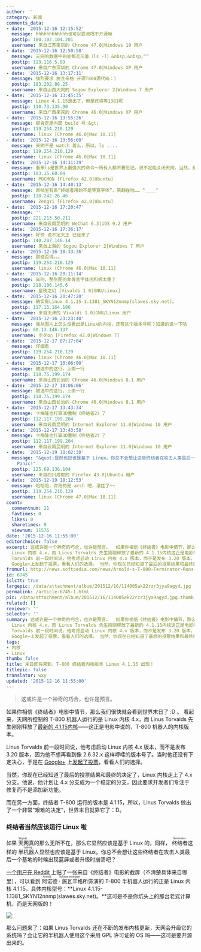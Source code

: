 ```yaml
---
author: ''
category: 新闻
comments_data:
- date: '2015-12-16 12:15:52'
  message: hhhhhhhhhhhh也可以耍流氓不开源嘛
  postip: 180.102.104.201
  username: 来自江苏南京的 Chrome 47.0|Windows 10 用户
- date: '2015-12-16 12:50:58'
  message: 天网的数据中到处都充斥着（ls -l）&nbsp;&nbsp;^^
  postip: 113.116.5.89
  username: 来自广东深圳的 Chrome 47.0|Windows XP 用户
- date: '2015-12-16 13:17:11'
  message: 强烈要求 施瓦辛格 开源T800源代码：）
  postip: 183.202.88.25
  username: 来自山西大同的 Sogou Explorer 2|Windows 7 用户
- date: '2015-12-16 13:45:35'
  message: Linux 4.1.15是出了，但是还得等1381呢
  postip: 110.73.135.90
  username: 来自广西来宾的 Chrome 46.0|Windows XP 用户
- date: '2015-12-16 13:55:26'
  message: 那肯定是内部 build 号:&gt;
  postip: 119.254.210.129
  username: linux [Chrome 46.0|Mac 10.11]
- date: '2015-12-16 13:56:00'
  message: 天网不是 watch 着么，所以，ls ....
  postip: 119.254.210.129
  username: linux [Chrome 46.0|Mac 10.11]
- date: '2015-12-16 14:31:39'
  message: 看来ls是世界上最强大的命令～所有人都不要忘记。说不定能关闭天网，当然，是在天网被黑了之后～
  postip: 183.15.60.84
  username: POCMON [Firefox 42.0|Ubuntu]
- date: '2015-12-16 14:40:13'
  message: 原帖里有条“终结者用的不是等宽字体“，笑翻在地…… ^____^
  postip: 118.242.26.46
  username: ZengYi [Firefox 42.0|Ubuntu]
- date: '2015-12-16 17:20:47'
  message: ''
  postip: 221.213.50.211
  username: 来自云南昆明的 WeChat 6.3|iOS 9.2 用户
- date: '2015-12-16 17:36:17'
  message: 好快 说不定天王 已经来了
  postip: 140.207.146.14
  username: 来自上海的 Sogou Explorer 2|Windows 7 用户
- date: '2015-12-16 18:33:36'
  message: 那楼歪得。。。
  postip: 119.254.210.129
  username: linux [Chrome 46.0|Mac 10.11]
- date: '2015-12-16 20:11:14'
  message: 真的，整张图的非等宽字体违和感太重了
  postip: 218.106.145.6
  username: 星夜之幻 [Vivaldi 1.0|GNU/Linux]
- date: '2015-12-16 20:47:20'
  message: 确实有Linux 4.1.15-1.1381_SKYN12nnmp(slawes.sky.net)。
  postip: 117.15.164.186
  username: 来自天津的 Vivaldi 1.0|GNU/Linux 用户
- date: '2015-12-16 23:23:40'
  message: 我从图片上怎么没看出是Linux的内核，还有这个版本号呢？知道的说一下哈
  postip: 60.13.146.137
  username: 朩ダo○ [Firefox 42.0|Windows 7]
- date: '2015-12-17 07:17:04'
  message: 仔细看
  postip: 119.254.210.129
  username: linux [Chrome 46.0|Mac 10.11]
- date: '2015-12-17 10:06:00'
  message: 被选中的这行，上面一行
  postip: 118.75.199.174
  username: 来自山西长治的 Chrome 46.0|Windows 8.1 用户
- date: '2015-12-17 10:06:06'
  message: 被选中的这行，上面一行
  postip: 118.75.199.174
  username: 来自山西长治的 Chrome 46.0|Windows 8.1 用户
- date: '2015-12-17 13:43:34'
  message: 卡梅隆也打算3D重制《终结者2》了
  postip: 112.117.199.204
  username: 来自云南昆明的 Internet Explorer 11.0|Windows 10 用户
- date: '2015-12-17 13:43:50'
  message: 卡梅隆也打算3D重制《终结者2》了
  postip: 112.117.199.204
  username: 来自云南昆明的 Internet Explorer 11.0|Windows 10 用户
- date: '2015-12-19 10:02:30'
  message: "&quot;显然也应该是基于 Linux。你总不会想让这些终结者在攻击人类最后一个基地的时候出现蓝屏或者升级时崩溃吧？&quot;<br />\r\n一升级，Kernel
    Panic!"
  postip: 125.69.136.104
  username: 来自四川成都的 Firefox 43.0|Ubuntu 用户
- date: '2015-12-19 18:12:53'
  message: 哈哈哈，你用的是 arch 吧，滚挂了~~
  postip: 119.254.210.129
  username: linux [Chrome 47.0|Mac 10.11]
count:
  commentnum: 21
  favtimes: 0
  likes: 0
  sharetimes: 0
  viewnum: 11576
date: '2015-12-16 11:55:00'
editorchoice: false
excerpt: 这或许是一个神奇的巧合，也许是预言。  如果你相信《终结者》电影中情节，那么我们很快就会看到世界末日了:D 。看起来，天网所控制的 T-800 机器人运行的是
  Linux 内核 4.x，而 Linus Torvalds 先生刚刚释放了最新的 4.1.15内核这正是电影中说的，T-800 机器人的内核版本。 Linus
  Torvalds 前一段时间说，他考虑启动 Linux 内核 4.x 版本，而不是发布 3.20 版本，因为他不想再看到像 2.6.32.x 这样啰嗦的版本号了。当时他还没有下定决心，于是在
  Google+上发起了投票，看看人们的选择。 当然，你现在已经知道了最后的投票结果和最终的决
fromurl: http://news.softpedia.com/news/Arnold-s-T-800-Terminator-Runs-Linux-Kernel-4-1-We-re-All-Doomed-473236.shtml
id: 6745
islctt: true
largepic: /data/attachment/album/201512/16/114005ak22rzr3jya9agyd.jpg
permalink: /article-6745-1.html
pic: /data/attachment/album/201512/16/114005ak22rzr3jya9agyd.jpg.thumb.jpg
related: []
reviewer: ''
selector: ''
summary: 这或许是一个神奇的巧合，也许是预言。  如果你相信《终结者》电影中情节，那么我们很快就会看到世界末日了:D 。看起来，天网所控制的 T-800 机器人运行的是
  Linux 内核 4.x，而 Linus Torvalds 先生刚刚释放了最新的 4.1.15内核这正是电影中说的，T-800 机器人的内核版本。 Linus
  Torvalds 前一段时间说，他考虑启动 Linux 内核 4.x 版本，而不是发布 3.20 版本，因为他不想再看到像 2.6.32.x 这样啰嗦的版本号了。当时他还没有下定决心，于是在
  Google+上发起了投票，看看人们的选择。 当然，你现在已经知道了最后的投票结果和最终的决
tags:
- 内核
- Linux
thumb: false
title: 末日即将来到，T-800 终结者内核版本 Linux 4.1.15 出现！
titlepic: false
translator: wxy
updated: '2015-12-16 11:55:00'
---
```



> 
> 这或许是一个神奇的巧合，也许是预言。
> 
> 
> 


如果你相信《终结者》电影中情节，那么我们很快就会看到世界末日了 :D 。 看起来，天网所控制的 T-800 机器人运行的是 Linux 内核 4.x，而 Linus Torvalds 先生刚刚释放了[最新的 4.1.15内核](http://thread.gmane.org/gmane.linux.kernel.stable/158560)——这正是电影中说的，T-800 机器人的内核版本。


Linus Torvalds 前一段时间说，他考虑启动 Linux 内核 4.x 版本，而不是发布 3.20 版本，因为他不想再看到像 2.6.32.x 这样啰嗦的版本号了。当时他还没有下定决心，于是在 [Google+](https://plus.google.com/+LinusTorvalds/posts/jmtzzLiiejc) 上[发起了投票](/article-4884-1.html)，看看人们的选择。


当然，你现在已经知道了最后的投票结果和最终的决定了，Linux 内核走上了 4.x 分支。他说，他计划让 4.x 分支成为一个稳定的分支，因此要求开发者们专注于修复而不是添加新功能。


而在另一方面，终结者 T-800 运行的版本是 4.1.15，所以，Linus Torvalds 做出了一个非常“艰难的决定”，世界末日就靠它了：D。


### 终结者当然应该运行 Linux 啦


如果<ruby> 天网 <rp>  （ </rp> <rt>  Skynet </rt> <rp>  ） </rp></ruby>真的那么无所不在，那么它显然应该是基于 Linux 的，同样，<ruby> 终结者 <rp>  （ </rp> <rt>  Terminator </rt> <rp>  ） </rp></ruby>这样的<ruby> 半机器人 <rp>  （ </rp> <rt>  cyborg </rt> <rp>  ） </rp></ruby>显然也应该是基于 Linux。你总不会想让这些终结者在攻击人类最后一个基地的时候出现蓝屏或者升级时崩溃吧？


[一个用户在 Reddit](http://www.reddit.com/r/linux/comments/2vyhr6/apparently_terminator_runs_linux_version/) 上贴了一张来自《终结者》电影的截屏（不清楚具体来自哪里），可以看到<ruby> 阿诺德 · 施瓦辛格 <rp>  （ </rp> <rt>  Arnold Schwarzenegger </rt> <rp>  ） </rp></ruby>所饰演的 T-800 半机器人运行的正是 Linux 内核 4.1.15，具体内核型号：**Linux 4.1.15-1.1381\_SKYN12nnmp(slawes.sky.net)。**这可是不是你炕头上的那台老式计算机，而是天网版的！


![](/data/attachment/album/201512/16/114005ak22rzr3jya9agyd.jpg)


那么问题来了：如果 Linus Torvalds 还在不断的发布内核更新，天网会升级它的系统吗？会让它的半机器人使用这个采用 GPL 许可证的 OS 吗——这可是要开源出来的。